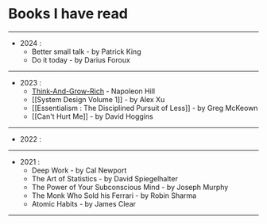 # Books I have read

---
 - 2024 : 
	- Better small talk - by Patrick King
	- Do it today - by Darius Foroux

---
- 2023 :
	- [Think-And-Grow-Rich](Notes/Books/Think-And-Grow-Rich.canvas) - Napoleon Hill 
	- [[System Design Volume 1]] - by Alex Xu
	- [[Essentialism : The Disciplined Pursuit of Less]] - by Greg McKeown
	- [[Can't Hurt Me]] - by David Hoggins 

---
- 2022 :

---
- 2021 :
	- Deep Work - by Cal Newport
	- The Art of Statistics - by David Spiegelhalter
	- The Power of Your Subconscious Mind - by Joseph Murphy
	- The Monk Who Sold his Ferrari - by Robin Sharma
	- Atomic Habits - by James Clear

---